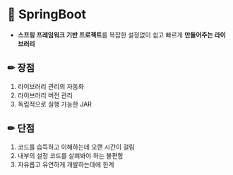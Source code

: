 # 📌 SpringBoot
- **스프링 프레임워크 기반 프로젝트**를 복잡한 설정없이 쉽고 빠르게 **만들어주는 라이브러리**
## ✏ 장점
  1. 라이브러리 관리의 자동화
  2. 라이브러리 버전 관리
  3. 독립적으로 실행 가능한 JAR
  
## ✏ 단점
  1. 코드를 습득하고 이해하는데 오랜 시간이 걸림
  2. 내부의 설정 코드를 살펴봐야 하는 불편함
  3. 자유롭고 유연하게 개발하는데에 한계
